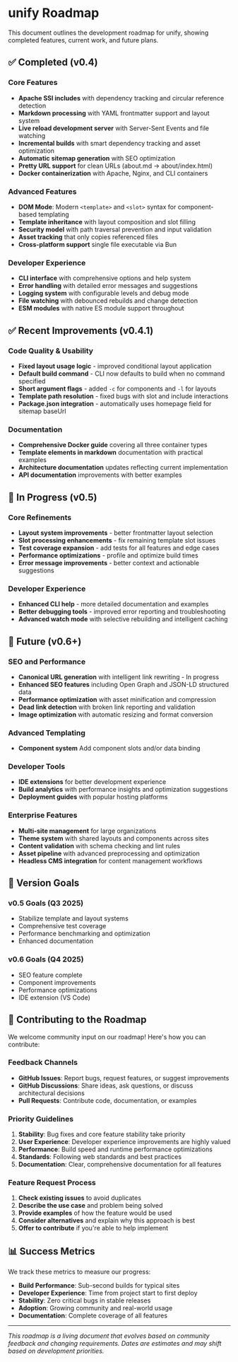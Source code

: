 # unify Roadmap

This document outlines the development roadmap for unify, showing completed features, current work, and future plans.

## ✅ Completed (v0.4)

### Core Features

- **Apache SSI includes** with dependency tracking and circular reference detection
- **Markdown processing** with YAML frontmatter support and layout system
- **Live reload development server** with Server-Sent Events and file watching
- **Incremental builds** with smart dependency tracking and asset optimization
- **Automatic sitemap generation** with SEO optimization
- **Pretty URL support** for clean URLs (about.md → about/index.html)
- **Docker containerization** with Apache, Nginx, and CLI containers

### Advanced Features

- **DOM Mode**: Modern `<template>` and `<slot>` syntax for component-based templating
- **Template inheritance** with layout composition and slot filling
- **Security model** with path traversal prevention and input validation
- **Asset tracking** that only copies referenced files
- **Cross-platform support** single file executable via Bun

### Developer Experience

- **CLI interface** with comprehensive options and help system
- **Error handling** with detailed error messages and suggestions
- **Logging system** with configurable levels and debug mode
- **File watching** with debounced rebuilds and change detection
- **ESM modules** with native ES module support throughout

## ✅ Recent Improvements (v0.4.1)

### Code Quality & Usability

- **Fixed layout usage logic** - improved conditional layout application
- **Default build command** - CLI now defaults to build when no command specified
- **Short argument flags** - added `-c` for components and `-l` for layouts
- **Template path resolution** - fixed bugs with slot and include interactions
- **Package.json integration** - automatically uses homepage field for sitemap baseUrl

### Documentation

- **Comprehensive Docker guide** covering all three container types
- **Template elements in markdown** documentation with practical examples
- **Architecture documentation** updates reflecting current implementation
- **API documentation** improvements with better examples

## 🚧 In Progress (v0.5)

### Core Refinements

- **Layout system improvements** - better frontmatter layout selection
- **Slot processing enhancements** - fix remaining template slot issues
- **Test coverage expansion** - add tests for all features and edge cases
- **Performance optimizations** - profile and optimize build times
- **Error message improvements** - better context and actionable suggestions

### Developer Experience

- **Enhanced CLI help** - more detailed documentation and examples
- **Better debugging tools** - improved error reporting and troubleshooting
- **Advanced watch mode** with selective rebuilding and intelligent caching

## 🔮 Future (v0.6+)

### SEO and Performance

- **Canonical URL generation** with intelligent link rewriting - In progress
- **Enhanced SEO features** including Open Graph and JSON-LD structured data
- **Performance optimization** with asset minification and compression
- **Dead link detection** with broken link reporting and validation
- **Image optimization** with automatic resizing and format conversion

### Advanced Templating

- **Component system** Add component slots and/or data binding

### Developer Tools

- **IDE extensions** for better development experience
- **Build analytics** with performance insights and optimization suggestions
- **Deployment guides** with popular hosting platforms

### Enterprise Features

- **Multi-site management** for large organizations
- **Theme system** with shared layouts and components across sites
- **Content validation** with schema checking and lint rules
- **Asset pipeline** with advanced preprocessing and optimization
- **Headless CMS integration** for content management workflows

## 🎯 Version Goals

### v0.5 Goals (Q3 2025)

- Stabilize template and layout systems
- Comprehensive test coverage
- Performance benchmarking and optimization
- Enhanced documentation

### v0.6 Goals (Q4 2025)

- SEO feature complete
- Component improvements
- Performance optimizations
- IDE extension (VS Code)


## 🤝 Contributing to the Roadmap

We welcome community input on our roadmap! Here's how you can contribute:

### Feedback Channels

- **GitHub Issues**: Report bugs, request features, or suggest improvements
- **GitHub Discussions**: Share ideas, ask questions, or discuss architectural decisions
- **Pull Requests**: Contribute code, documentation, or examples

### Priority Guidelines

1. **Stability**: Bug fixes and core feature stability take priority
2. **User Experience**: Developer experience improvements are highly valued
3. **Performance**: Build speed and runtime performance optimizations
4. **Standards**: Following web standards and best practices
5. **Documentation**: Clear, comprehensive documentation for all features

### Feature Request Process

1. **Check existing issues** to avoid duplicates
2. **Describe the use case** and problem being solved
3. **Provide examples** of how the feature would be used
4. **Consider alternatives** and explain why this approach is best
5. **Offer to contribute** if you're able to help implement

## 📊 Success Metrics

We track these metrics to measure our progress:

- **Build Performance**: Sub-second builds for typical sites
- **Developer Experience**: Time from project start to first deploy
- **Stability**: Zero critical bugs in stable releases
- **Adoption**: Growing community and real-world usage
- **Documentation**: Complete coverage of all features

---

_This roadmap is a living document that evolves based on community feedback and changing requirements. Dates are estimates and may shift based on development priorities._
